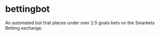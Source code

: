 # bettingbot
An automated bot that places under over 2.5 goals bets on the Smarkets Betting exchange.
